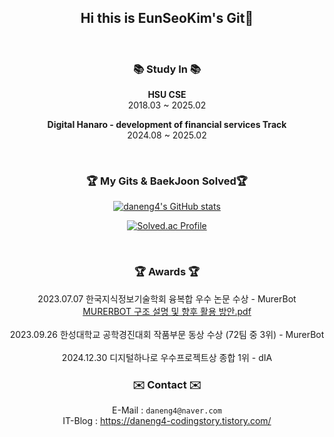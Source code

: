 <div align = "center">
	
<br><br>
  ## Hi this is EunSeoKim's Git👋
<br>

### 📚 Study In 📚
  **HSU CSE** <br>
  2018.03 ~ 2025.02

  **Digital Hanaro - development of financial services Track** <br>
  2024.08 ~ 2025.02

<br>
</div>
<div align = "center">
	
### 🏆 My Gits & BaekJoon Solved🏆	

[![daneng4's GitHub stats](https://github-readme-stats.vercel.app/api?username=daneng4&hide_title=true&show_icons=true&include_all_commits=true&disable_animations=true&theme=vue)](https://github.com/anuraghazra/github-readme-stats)

[![Solved.ac Profile](http://mazassumnida.wtf/api/v2/generate_badge?boj=daneng4)](https://solved.ac/daneng4/)
  
  <br>
</div>
<div align = "center">
	
### 🏆 Awards 🏆

 2023.07.07 한국지식정보기술학회 융복합 우수 논문 수상 - MurerBot
 <br>
[MURERBOT 구조 설명 및 향후 활용 방안.pdf](https://github.com/daneng4/daneng4/files/13226541/MURERBOT.pdf) 
<br>
<br>
 2023.09.26 한성대학교 공학경진대회 작품부문 동상 수상 (72팀 중 3위) - MurerBot
<br>
<br>
2024.12.30 디지털하나로 우수프로젝트상 종합 1위 - dIA



### ✉️ Contact ✉️

E-Mail : `daneng4@naver.com` <br>
IT-Blog : https://daneng4-codingstory.tistory.com/ 

</div>
